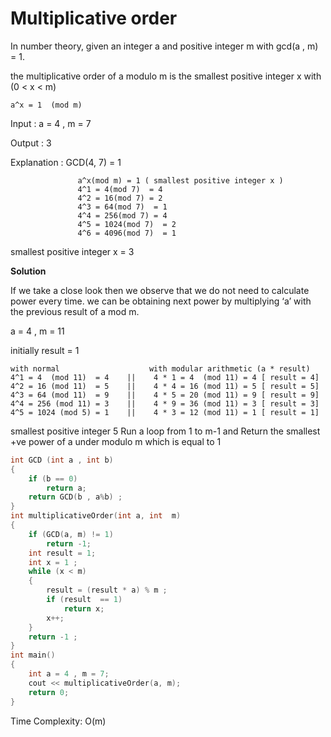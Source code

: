# Multiplicative order

In number theory, given an integer a and positive integer m with gcd(a , m) = 1.
    
the multiplicative order of a modulo m is the smallest positive integer x with  (0 < x < m)

`a^x = 1  (mod m)`

Input : a = 4 , m = 7 
    
Output : 3
    
Explanation :  GCD(4, 7) = 1  
```
               a^x(mod m) = 1 ( smallest positive integer x )
               4^1 = 4(mod 7)  = 4
               4^2 = 16(mod 7) = 2
               4^3 = 64(mod 7)  = 1
               4^4 = 256(mod 7) = 4
               4^5 = 1024(mod 7)  = 2
               4^6 = 4096(mod 7)  = 1
```
smallest positive integer x = 3  

**Solution**

If we take a close look then we observe that we do not need to calculate power every time.
we can be obtaining next power by multiplying ‘a’ with the previous result of a mod m.

a = 4 , m = 11  
    
initially result = 1 
```
with normal                    with modular arithmetic (a * result)
4^1 = 4  (mod 11)  = 4    ||    4 * 1 = 4  (mod 11) = 4 [ result = 4]
4^2 = 16 (mod 11)  = 5    ||    4 * 4 = 16 (mod 11) = 5 [ result = 5]
4^3 = 64 (mod 11)  = 9    ||    4 * 5 = 20 (mod 11) = 9 [ result = 9]
4^4 = 256 (mod 11) = 3    ||    4 * 9 = 36 (mod 11) = 3 [ result = 3]
4^5 = 1024 (mod 5) = 1    ||    4 * 3 = 12 (mod 11) = 1 [ result = 1]
```
smallest positive integer  5 
Run a loop from 1 to m-1 and Return the smallest +ve power of a under modulo m which is equal to 1
```cpp
int GCD (int a , int b) 
{ 
    if (b == 0) 
        return a; 
    return GCD(b , a%b) ; 
} 
int multiplicativeOrder(int a, int  m) 
{ 
    if (GCD(a, m) != 1) 
        return -1; 
    int result = 1; 
    int x = 1 ; 
    while (x < m) 
    { 
        result = (result * a) % m ; 
        if (result  == 1) 
            return x; 
        x++; 
    } 
    return -1 ; 
} 
int main() 
{ 
    int a = 4 , m = 7; 
    cout << multiplicativeOrder(a, m); 
    return 0; 
} 
```
Time Complexity: O(m)
